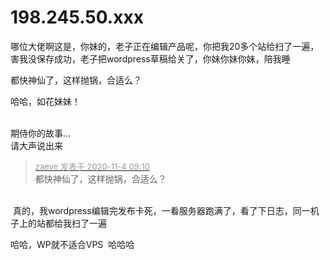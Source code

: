 # 198.245.50.xxx


哪位大佬啊这是，你妹的，老子正在编辑产品呢，你把我20多个站给扫了一遍，害我没保存成功，老子把wordpress草稿给关了，你妹你妹你妹，陪我睡

都快神仙了，这样抛锅，合适么？<img id="aimg_o5U59" onclick="zoom(this, this.src, 0, 0, 0)" class="zoom" src="https://cdn.jsdelivr.net/gh/hishis/forum-master/public/images/patch.gif" onmouseover="img_onmouseoverfunc(this)" onload="thumbImg(this)" border="0" alt="" />

哈哈，如花妹妹！<br />
<br />
<img src="static/image/smiley/default/lol.gif" smilieid="12" border="0" alt="" /><img src="static/image/smiley/default/lol.gif" smilieid="12" border="0" alt="" /><img src="static/image/smiley/default/lol.gif" smilieid="12" border="0" alt="" />

<img src="static/image/smiley/default/sweat.gif" smilieid="10" border="0" alt="" />期侍你的故事...<br />
请大声说出来

<div class="quote"><blockquote><font size="2"><a href="https://www.hostloc.com/forum.php?mod=redirect&amp;goto=findpost&amp;pid=9399573&amp;ptid=762143" target="_blank"><font color="#999999">zaeve 发表于 2020-11-4 09:10</font></a></font><br />
都快神仙了，这样抛锅，合适么？</blockquote></div><br />
<img src="static/image/smiley/yct/014.gif" smilieid="45" border="0" alt="" /> 真的，我wordpress编辑完发布卡死，一看服务器跑满了，看了下日志，同一机子上的站都给我扫了一遍

哈哈，WP就不适合VPS&nbsp;&nbsp;哈哈哈
